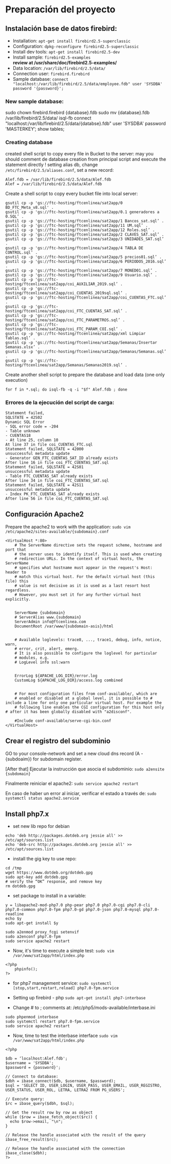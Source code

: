 # Preparación del proyecto 

## Instalación base de datos firebird:
- Installation: 
    `apt-get install firebird2.5-superclassic`
- Configuration: 
    `dpkg-reconfigure firebird2.5-superclassic`
- Install dev tools: 
    `apt-get install firebird2.5-dev`
- Install sample: `firebird2.5-examples`    
    <b>review at /usr/share/doc/firebird2.5-examples/</b>
- Data location: 
    `/var/lib/firebird/2.5/data/`
- Connection user: 
    `firebird.firebird`
- Sample database: 
    `connect "localhost:/var/lib/firebird/2.5/data/employee.fdb" user 'SYSDBA' password '{password}';`

### New sample database:
sudo chown firebird.firebird {database}.fdb
sudo mv {database}.fdb /var/lib/firebird/2.5/data/
isql-fb
connect "localhost:/var/lib/firebird/2.5/data/{databse}.fdb" user 'SYSDBA' password 'MASTERKEY’;
show tables;

### Creating database 
created shell script to copy every file in Bucket to the server:
may you should comment de database creation from principal script and execute the statement directly !
setting alias db, change `/etc/firebird/2.5/aliases.conf`, set a new record: 
```
Alef.fdb = /var/lib/firebird/2.5/data/Alef.fdb    
Alef = /var/lib/firebird/2.5/data/Alef.fdb    
```

Create a shell script to copy every bucket file into local server:

``` 
gsutil cp -p 'gs://ftc-hosting/ftcenlinea/sat2app/0 BD_FTC_Meta_v8.sql' .
gsutil cp -p 'gs://ftc-hosting/ftcenlinea/sat2app/0.1 generadores a 0.SQL’ .
gsutil cp -p 'gs://ftc-hosting/ftcenlinea/sat2app/1 Bancos_sat.sql’ .
gsutil cp -p 'gs://ftc-hosting/ftcenlinea/sat2app/11 UM.sql’ .
gsutil cp -p 'gs://ftc-hosting/ftcenlinea/sat2app/12 Roles.sql’ .
gsutil cp -p 'gs://ftc-hosting/ftcenlinea/sat2app/2 CLAVES_SAT.sql’ .
gsutil cp -p 'gs://ftc-hosting/ftcenlinea/sat2app/3 UNIDADES_SAT.sql’ .
gsutil cp -p 'gs://ftc-hosting/ftcenlinea/sat2app/4 TABLA DE CONTROL.sql’ .
gsutil cp -p 'gs://ftc-hosting/ftcenlinea/sat2app/5 precios01.sql’ .
gsutil cp -p 'gs://ftc-hosting/ftcenlinea/sat2app/6 PERIODOS_2016.sql’ .
gsutil cp -p 'gs://ftc-hosting/ftcenlinea/sat2app/7 MONED01.sql’ .
gsutil cp -p 'gs://ftc-hosting/ftcenlinea/sat2app/9 Usuario.sql’ .
gsutil cp -p 'gs://ftc-hosting/ftcenlinea/sat2app/coi_AUXILIAR_2019.sql’ .
gsutil cp -p 'gs://ftc-hosting/ftcenlinea/sat2app/coi_CUENTAS_2019sql.sql’ .
gsutil cp -p 'gs://ftc-hosting/ftcenlinea/sat2app/coi_CUENTAS_FTC.sql’ .
gsutil cp -p 'gs://ftc-hosting/ftcenlinea/sat2app/coi_FTC_CUENTAS_SAT.sql’ .
gsutil cp -p 'gs://ftc-hosting/ftcenlinea/sat2app/coi_FTC_PARAMETROS.sql’ .
gsutil cp -p 'gs://ftc-hosting/ftcenlinea/sat2app/coi_FTC_PARAM_COI.sql’ .
gsutil cp -p 'gs://ftc-hosting/ftcenlinea/sat2app/xml Limpiar Tablas.sql’ .
gsutil cp -p 'gs://ftc-hosting/ftcenlinea/sat2app/Semanas/Insertar Semanas.xlsx’ .
gsutil cp -p 'gs://ftc-hosting/ftcenlinea/sat2app/Semanas/Semanas.sql’ .
gsutil cp -p 'gs://ftc-hosting/ftcenlinea/sat2app/Semanas/Semanas2019.sql’ .
```

Create another shell script to prepare the database and load data (one only execution)
```
for f in *.sql; do isql-fb -q -i "$f" Alef.fdb ; done
```

### Errores de la ejecución del script de carga:
```
Statement failed, 
SQLSTATE = 42S02
Dynamic SQL Error
- SQL error code = -204
- Table unknown
- CUENTAS18
- At line 25, column 10
At line 37 in file coi_CUENTAS_FTC.sql
Statement failed, SQLSTATE = 42000
unsuccessful metadata update
- Generator GEN_FTC_CUENTAS_SAT_ID already exists
After line 16 in file coi_FTC_CUENTAS_SAT.sql
Statement failed, SQLSTATE = 42S01
unsuccessful metadata update
- Table FTC_CUENTAS_SAT already exists
After line 34 in file coi_FTC_CUENTAS_SAT.sql
Statement failed, SQLSTATE = 42S11
unsuccessful metadata update
- Index PK_FTC_CUENTAS_SAT already exists
After line 56 in file coi_FTC_CUENTAS_SAT.sql
```

## Configuración Apache2
Prepare the apache2 to work with the application:
`sudo vim /etc/apache2/sites-available/{subdomain}.conf`
```
<VirtualHost *:80> 
    # The ServerName directive sets the request scheme, hostname and port that 
    # the server uses to identify itself. This is used when creating 
    # redirection URLs. In the context of virtual hosts, the ServerName 
    # specifies what hostname must appear in the request's Host: header to 
    # match this virtual host. For the default virtual host (this file) this 
    # value is not decisive as it is used as a last resort host regardless. 
    # However, you must set it for any further virtual host explicitly. 


    ServerName {subdomain} 
    # ServerAlias www.{subdomain} 
    ServerAdmin info@ftcenlinea.com 
    DocumentRoot /var/www/{subdomain-asis}/html 


    # Available loglevels: trace8, ..., trace1, debug, info, notice, warn, 
    # error, crit, alert, emerg. 
    # It is also possible to configure the loglevel for particular 
    # modules, e.g. 
    # LogLevel info ssl:warn 


    ErrorLog ${APACHE_LOG_DIR}/error.log 
    CustomLog ${APACHE_LOG_DIR}/access.log combined 


    # For most configuration files from conf-available/, which are 
    # enabled or disabled at a global level, it is possible to # include a line for only one particular virtual host. For example the 
    # following line enables the CGI configuration for this host only # after it has been globally disabled with "a2disconf". 

    #Include conf-available/serve-cgi-bin.conf
</VirtualHost>
```

## Crear el registro del subdominio
GO to your console-network and set a new cloud dns record (A - {subdoaim}) for subdomain register.

[After that] Ejecutar la instrucción que asocia el subdominio: 
`sudo a2ensite {subdomain}`

Finalmente reiniciar el apache2:
`sudo service apache2 restart`

En caso de haber un error al iniciar, verificar el estado a través de:
`sudo systemctl status apache2.service`

## Install php7.x

- set new lib repo for debian
```
echo 'deb http://packages.dotdeb.org jessie all' >> /etc/apt/sources.list
echo 'deb-src http://packages.dotdeb.org jessie all' >> /etc/apt/sources.list
```

- install the gig key to use repo:
```
cd /tmp
wget https://www.dotdeb.org/dotdeb.gpg
sudo apt-key add dotdeb.gpg
# verify the “OK” response, and remove key
rm dotdeb.gpg
``` 
- set package to install in a variable:
```
y = libapache2-mod-php7.0 php-pear php7.0 php7.0-cgi php7.0-cli php7.0-common php7.0-fpm php7.0-gd php7.0-json php7.0-mysql php7.0-readline
echo $y
sudo apt-get install $y

sudo a2enmod proxy_fcgi setenvif
sudo a2enconf php7.0-fpm
sudo service apache2 restart
```

- Now, it's time to execute a simple test:
`sudo vim /var/www/sat2app/html/index.php`

```
<?php 
    phpinfo();
?>
```

- for php7 management service:
`sudo systemctl [stop,start,restart,reload] php7.0-fpm.service`

- Setting up firebird - php
`sudo apt-get install php7-interbase`

- Change # to ; comments at: /etc/php5/mods-available/interbase.ini
```
sudo phpenmod interbase
sudo systemctl restart php7.0-fpm.service
sudo service apache2 restart
```

- Now, time to test the interbase interface
`sudo vim /var/www/sat2app/html/index.php`
```
<?php

$db = ‘localhost:Alef.fdb';
$username = 'SYSDBA';
$password = {password}';

// Connect to database:
$dbh = ibase_connect($db, $username, $password);
$sql = 'SELECT ID, USER_LOGIN, USER_PASS, USER_EMAIL, USER_REGISTRO, USER_STATUS, USER_ROL, LETRA, LETRA2 FROM PG_USERS';

// Execute query:
$rc = ibase_query($dbh, $sql);

// Get the result row by row as object
while ($row = ibase_fetch_object($rc)) {
  echo $row->email, "\n";
}

// Release the handle associated with the result of the query
ibase_free_result($rc);

// Release the handle associated with the connection
ibase_close($dbh);
?>
```